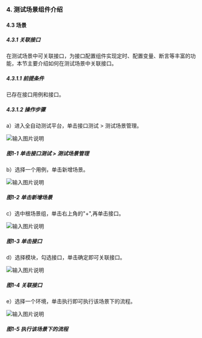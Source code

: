 ### 4. 测试场景组件介绍

#### 4.3 场景

##### 4.3.1 关联接口

在测试场景中可关联接口，为接口配置组件实现定时、配置变量、断言等丰富的功能，本节主要介绍如何在测试场景中关联接口。

##### 4.3.1.1 前提条件

已存在接口用例和接口。

##### 4.3.1.2 操作步骤

a）进入全自动测试平台，单击接口测试 > 测试场景管理。

![输入图片说明](../../../images/SoFlu%E5%85%A8%E8%87%AA%E5%8A%A8%E6%B5%8B%E8%AF%95%E5%B9%B3%E5%8F%B0%E6%95%99%E7%A8%8B/4.%20%E6%B5%8B%E8%AF%95%E5%9C%BA%E6%99%AF%E7%BB%84%E4%BB%B6%E4%BB%8B%E7%BB%8D/3.%20%E5%9C%BA%E6%99%AF/image.png)

##### 图1-1 单击接口测试 > 测试场景管理

b）选择一个用例，单击新增场景。

![输入图片说明](../../../images/SoFlu%E5%85%A8%E8%87%AA%E5%8A%A8%E6%B5%8B%E8%AF%95%E5%B9%B3%E5%8F%B0%E6%95%99%E7%A8%8B/4.%20%E6%B5%8B%E8%AF%95%E5%9C%BA%E6%99%AF%E7%BB%84%E4%BB%B6%E4%BB%8B%E7%BB%8D/3.%20%E5%9C%BA%E6%99%AF/1-2.png)

##### 图1-2 单击新增场景

c）选中根场景组，单击右上角的"+",再单击接口。

![输入图片说明](../../../images/SoFlu%E5%85%A8%E8%87%AA%E5%8A%A8%E6%B5%8B%E8%AF%95%E5%B9%B3%E5%8F%B0%E6%95%99%E7%A8%8B/4.%20%E6%B5%8B%E8%AF%95%E5%9C%BA%E6%99%AF%E7%BB%84%E4%BB%B6%E4%BB%8B%E7%BB%8D/3.%20%E5%9C%BA%E6%99%AF/1-3.png)

##### 图1-3 单击接口

d）选择模块，勾选接口，单击确定即可关联接口。

![输入图片说明](../../../images/SoFlu%E5%85%A8%E8%87%AA%E5%8A%A8%E6%B5%8B%E8%AF%95%E5%B9%B3%E5%8F%B0%E6%95%99%E7%A8%8B/4.%20%E6%B5%8B%E8%AF%95%E5%9C%BA%E6%99%AF%E7%BB%84%E4%BB%B6%E4%BB%8B%E7%BB%8D/3.%20%E5%9C%BA%E6%99%AF/1-4.png)

##### 图1-4 关联接口

e）选择一个环境，单击执行即可执行该场景下的流程。

![输入图片说明](../../../images/SoFlu%E5%85%A8%E8%87%AA%E5%8A%A8%E6%B5%8B%E8%AF%95%E5%B9%B3%E5%8F%B0%E6%95%99%E7%A8%8B/4.%20%E6%B5%8B%E8%AF%95%E5%9C%BA%E6%99%AF%E7%BB%84%E4%BB%B6%E4%BB%8B%E7%BB%8D/3.%20%E5%9C%BA%E6%99%AF/1-5.png)

##### 图1-5 执行该场景下的流程
